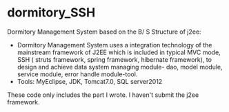 # dormitory_SSH

Dormitory Management System based on the B/ S Structure of  j2ee: 
- Dormitory Management System uses a integration technology of the mainstream framework of J2EE which is included in typical MVC mode, SSH ( struts framework, spring framework, hibernate framework), to design and achieve data system managing module- dao, model module, service module, error handle module-tool.
- Tools: MyEclipse, JDK, Tomcat7.0, SQL server2012

These code only includes the part I wrote. I haven't submit the j2ee framework.
